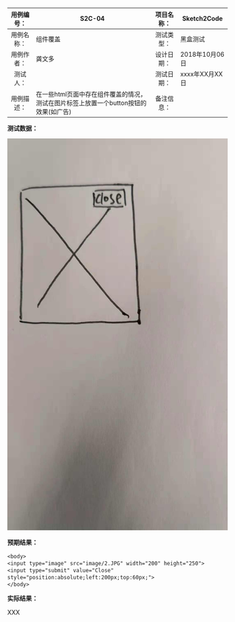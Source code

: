 

| 用例编号： | S2C-04 | 项目名称： | Sketch2Code |
| :--------: | ---- | :--------: | ---- |
| 用例名称： | 组件覆盖 | 测试类型： | 黑盒测试 |
| 用例作者： | 龚文多 | 设计日期： | 2018年10月06日 |
|  测试人：  |  | 测试日期： | xxxx年XX月XX日 |
| 用例描述： | 在一些html页面中存在组件覆盖的情况，测试在图片标签上放置一个button按钮的效果(如广告) |备注信息：||

**测试数据：**

![04输入](https://github.com/MSE-925/img-storage/blob/master/04%E8%BE%93%E5%85%A5.jpg)

**预期结果：**

```
<body>
<input type="image" src="image/2.JPG" width="200" height="250">
<input type="submit" value="Close" style="position:absolute;left:200px;top:60px;">
</body>
```

**实际结果：**

XXX



